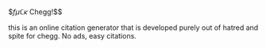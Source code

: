 $$f \mu \mathbb{C} \kappa$ Chegg!$$

this is an online citation generator that is developed purely out of hatred and spite for chegg. No ads, easy citations.
